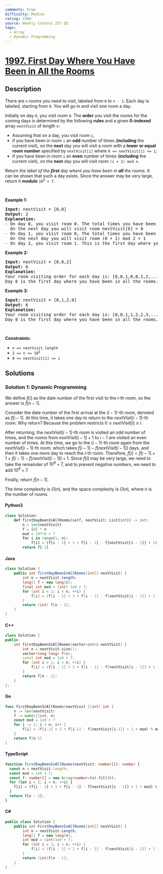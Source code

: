 ```yaml
---
comments: true
difficulty: Medium
rating: 2260
source: Weekly Contest 257 Q3
tags:
  - Array
  - Dynamic Programming
---
```


<!-- problem:start -->

# [1997. First Day Where You Have Been in All the Rooms](https://leetcode.com/problems/first-day-where-you-have-been-in-all-the-rooms)

## Description

<!-- description:start -->

<p>There are <code>n</code> rooms you need to visit, labeled from <code>0</code> to <code>n - 1</code>. Each day is labeled, starting from <code>0</code>. You will go in and visit one room a day.</p>

<p>Initially on day <code>0</code>, you visit room <code>0</code>. The <strong>order</strong> you visit the rooms for the coming days is determined by the following <strong>rules</strong> and a given <strong>0-indexed</strong> array <code>nextVisit</code> of length <code>n</code>:</p>

<ul>
	<li>Assuming that on a day, you visit room <code>i</code>,</li>
	<li>if you have been in room <code>i</code> an <strong>odd</strong> number of times (<strong>including</strong> the current visit), on the <strong>next</strong> day you will visit a room with a <strong>lower or equal room number</strong> specified by <code>nextVisit[i]</code> where <code>0 &lt;= nextVisit[i] &lt;= i</code>;</li>
	<li>if you have been in room <code>i</code> an <strong>even</strong> number of times (<strong>including</strong> the current visit), on the <strong>next</strong> day you will visit room <code>(i + 1) mod n</code>.</li>
</ul>

<p>Return <em>the label of the <strong>first</strong> day where you have been in <strong>all</strong> the rooms</em>. It can be shown that such a day exists. Since the answer may be very large, return it <strong>modulo</strong> <code>10<sup>9</sup> + 7</code>.</p>

<p>&nbsp;</p>
<p><strong class="example">Example 1:</strong></p>

<pre>
<strong>Input:</strong> nextVisit = [0,0]
<strong>Output:</strong> 2
<strong>Explanation:</strong>
- On day 0, you visit room 0. The total times you have been in room 0 is 1, which is odd.
&nbsp; On the next day you will visit room nextVisit[0] = 0
- On day 1, you visit room 0, The total times you have been in room 0 is 2, which is even.
&nbsp; On the next day you will visit room (0 + 1) mod 2 = 1
- On day 2, you visit room 1. This is the first day where you have been in all the rooms.
</pre>

<p><strong class="example">Example 2:</strong></p>

<pre>
<strong>Input:</strong> nextVisit = [0,0,2]
<strong>Output:</strong> 6
<strong>Explanation:</strong>
Your room visiting order for each day is: [0,0,1,0,0,1,2,...].
Day 6 is the first day where you have been in all the rooms.
</pre>

<p><strong class="example">Example 3:</strong></p>

<pre>
<strong>Input:</strong> nextVisit = [0,1,2,0]
<strong>Output:</strong> 6
<strong>Explanation:</strong>
Your room visiting order for each day is: [0,0,1,1,2,2,3,...].
Day 6 is the first day where you have been in all the rooms.
</pre>

<p>&nbsp;</p>
<p><strong>Constraints:</strong></p>

<ul>
	<li><code>n == nextVisit.length</code></li>
	<li><code>2 &lt;= n &lt;= 10<sup>5</sup></code></li>
	<li><code>0 &lt;= nextVisit[i] &lt;= i</code></li>
</ul>

<!-- description:end -->

## Solutions

<!-- solution:start -->

### Solution 1: Dynamic Programming

We define $f[i]$ as the date number of the first visit to the $i$-th room, so the answer is $f[n - 1]$.

Consider the date number of the first arrival at the $(i-1)$-th room, denoted as $f[i-1]$. At this time, it takes one day to return to the $nextVisit[i-1]$-th room. Why return? Because the problem restricts $0 \leq nextVisit[i] \leq i$.

After returning, the $nextVisit[i-1]$-th room is visited an odd number of times, and the rooms from $nextVisit[i-1]+1$ to $i-1$ are visited an even number of times. At this time, we go to the $(i-1)$-th room again from the $nextVisit[i-1]$-th room, which takes $f[i-1] - f[nextVisit[i-1]]$ days, and then it takes one more day to reach the $i$-th room. Therefore, $f[i] = f[i-1] + 1 + f[i-1] - f[nextVisit[i-1]] + 1$. Since $f[i]$ may be very large, we need to take the remainder of $10^9 + 7$, and to prevent negative numbers, we need to add $10^9 + 7$.

Finally, return $f[n-1]$.

The time complexity is $O(n)$, and the space complexity is $O(n)$, where $n$ is the number of rooms.

<!-- tabs:start -->

#### Python3

```python
class Solution:
    def firstDayBeenInAllRooms(self, nextVisit: List[int]) -> int:
        n = len(nextVisit)
        f = [0] * n
        mod = 10**9 + 7
        for i in range(1, n):
            f[i] = (f[i - 1] + 1 + f[i - 1] - f[nextVisit[i - 1]] + 1) % mod
        return f[-1]
```

#### Java

```java
class Solution {
    public int firstDayBeenInAllRooms(int[] nextVisit) {
        int n = nextVisit.length;
        long[] f = new long[n];
        final int mod = (int) 1e9 + 7;
        for (int i = 1; i < n; ++i) {
            f[i] = (f[i - 1] + 1 + f[i - 1] - f[nextVisit[i - 1]] + 1 + mod) % mod;
        }
        return (int) f[n - 1];
    }
}
```

#### C++

```cpp
class Solution {
public:
    int firstDayBeenInAllRooms(vector<int>& nextVisit) {
        int n = nextVisit.size();
        vector<long long> f(n);
        const int mod = 1e9 + 7;
        for (int i = 1; i < n; ++i) {
            f[i] = (f[i - 1] + 1 + f[i - 1] - f[nextVisit[i - 1]] + 1 + mod) % mod;
        }
        return f[n - 1];
    }
};
```

#### Go

```go
func firstDayBeenInAllRooms(nextVisit []int) int {
	n := len(nextVisit)
	f := make([]int, n)
	const mod = 1e9 + 7
	for i := 1; i < n; i++ {
		f[i] = (f[i-1] + 1 + f[i-1] - f[nextVisit[i-1]] + 1 + mod) % mod
	}
	return f[n-1]
}
```

#### TypeScript

```ts
function firstDayBeenInAllRooms(nextVisit: number[]): number {
  const n = nextVisit.length;
  const mod = 1e9 + 7;
  const f: number[] = new Array<number>(n).fill(0);
  for (let i = 1; i < n; ++i) {
    f[i] = (f[i - 1] + 1 + f[i - 1] - f[nextVisit[i - 1]] + 1 + mod) % mod;
  }
  return f[n - 1];
}
```

#### C#

```cs
public class Solution {
    public int FirstDayBeenInAllRooms(int[] nextVisit) {
        int n = nextVisit.Length;
        long[] f = new long[n];
        int mod = (int)1e9 + 7;
        for (int i = 1; i < n; ++i) {
            f[i] = (f[i - 1] + 1 + f[i - 1] - f[nextVisit[i - 1]] + 1 + mod) % mod;
        }
        return (int)f[n - 1];
    }
}
```

<!-- tabs:end -->

<!-- solution:end -->

<!-- problem:end -->
